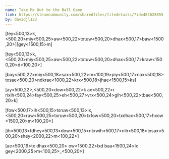 ```yaml
---
name: Take Me Out to the Ball Game
link: https://steamcommunity.com/sharedfiles/filedetails/?id=482628855
by: davidjl123
---
```

[tey<500,13>k,<500,20>miy<500,25>aw<500,22>txtuw<500,20>dhax<500,17>baw<1500,20>][gey<1500,15>m]

[tey<500,13>k,<500,20>miy<500,25>aw<500,22>txtuw<500,20>dhax<500,17>kraw<1500,20>d<100,20>]

[bay<500,22>miy<500,18>sax<500,22>m<100,19>piy<500,17>nax<500,18>txsae<500,20>ndkrae<1000,22>krx<500,18>jhae<1500,15>ks]

[ay<500,22>,<500,20>dow<500,22>k ae<500,22>r rixih<500,24>fay<500,25>eh<500,27>vrx<500,24>gih<500,22>tbae<500,20>k]

[fow<500,17>ih<500,15>tsruw<500,13>lx,<500,20>ruw<500,25>txruw<500,20>txfow<500,20>txdhax<500,17>hxow<1500,20>m<100,20>]

[ih<500,13>fdhey<500,13>dow<500,15>ntxwih<500,17>nih<500,18>txsax<500,20>shey<2000,22>m<100,22>]

[ae<500,19>tx dhax<500,20> ow<1500,22>lxd baa<1500,24>lx gey<2000,25>m<100,25>_<500,20>]
